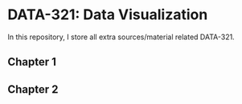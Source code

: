 # DATA-321: Data Visualization 

In this repository, I store all extra sources/material related DATA-321.

## Chapter 1

## Chapter 2


